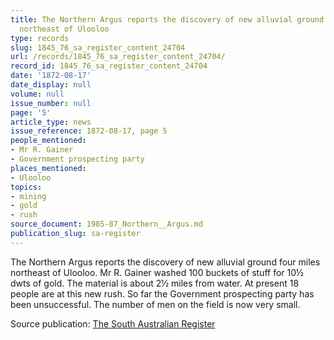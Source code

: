 ```yaml
---
title: The Northern Argus reports the discovery of new alluvial ground four miles
  northeast of Ulooloo
type: records
slug: 1845_76_sa_register_content_24704
url: /records/1845_76_sa_register_content_24704/
record_id: 1845_76_sa_register_content_24704
date: '1872-08-17'
date_display: null
volume: null
issue_number: null
page: '5'
article_type: news
issue_reference: 1872-08-17, page 5
people_mentioned:
- Mr R. Gainer
- Government prospecting party
places_mentioned:
- Ulooloo
topics:
- mining
- gold
- rush
source_document: 1985-87_Northern__Argus.md
publication_slug: sa-register
---
```


The Northern Argus reports the discovery of new alluvial ground four miles northeast of Ulooloo.  Mr R. Gainer washed 100 buckets of stuff for 10½ dwts of gold.  The material is about 2½ miles from water.  At present 18 people are at this new rush.  So far the Government prospecting party has been unsuccessful.  The number of men on the field is now very small.

Source publication: [The South Australian Register](/publications/sa-register/)
